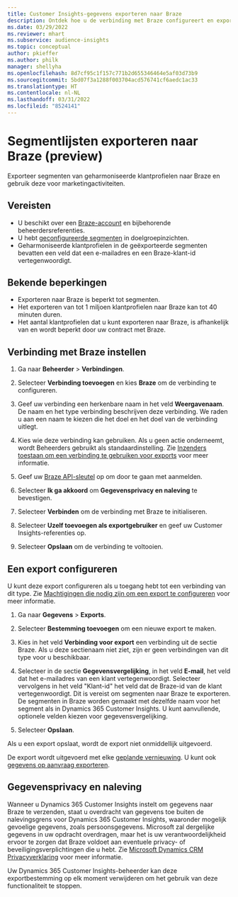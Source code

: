 ```yaml
---
title: Customer Insights-gegevens exporteren naar Braze
description: Ontdek hoe u de verbinding met Braze configureert en exporteert.
ms.date: 03/29/2022
ms.reviewer: mhart
ms.subservice: audience-insights
ms.topic: conceptual
author: pkieffer
ms.author: philk
manager: shellyha
ms.openlocfilehash: 8d7cf95c1f157c771b2d655346464e5af03d73b9
ms.sourcegitcommit: 5bd07f3a1288f003704acd576741cf6aedc1ac33
ms.translationtype: HT
ms.contentlocale: nl-NL
ms.lasthandoff: 03/31/2022
ms.locfileid: "8524141"
---
```

# <a name="export-segment-lists-to-braze-preview"></a>Segmentlijsten exporteren naar Braze (preview)

Exporteer segmenten van geharmoniseerde klantprofielen naar Braze en gebruik deze voor marketingactiviteiten.

## <a name="prerequisites"></a>Vereisten

-   U beschikt over een [Braze-account](https://www.braze.com/) en bijbehorende beheerdersreferenties.
-   U hebt [geconfigureerde segmenten](segments.md) in doelgroepinzichten.
-   Geharmoniseerde klantprofielen in de geëxporteerde segmenten bevatten een veld dat een e-mailadres en een Braze-klant-id vertegenwoordigt. 

## <a name="known-limitations"></a>Bekende beperkingen

- Exporteren naar Braze is beperkt tot segmenten.
- Het exporteren van tot 1 miljoen klantprofielen naar Braze kan tot 40 minuten duren. 
- Het aantal klantprofielen dat u kunt exporteren naar Braze, is afhankelijk van en wordt beperkt door uw contract met Braze.

## <a name="set-up-connection-to-braze"></a>Verbinding met Braze instellen

1. Ga naar **Beheerder** > **Verbindingen**.

1. Selecteer **Verbinding toevoegen** en kies **Braze** om de verbinding te configureren.

1. Geef uw verbinding een herkenbare naam in het veld **Weergavenaam**. De naam en het type verbinding beschrijven deze verbinding. We raden u aan een naam te kiezen die het doel en het doel van de verbinding uitlegt.

1. Kies wie deze verbinding kan gebruiken. Als u geen actie onderneemt, wordt Beheerders gebruikt als standaardinstelling. Zie [Inzenders toestaan om een verbinding te gebruiken voor exports](connections.md#allow-contributors-to-use-a-connection-for-exports) voor meer informatie.

1. Geef uw [Braze API-sleutel](https://www.braze.com/docs/api/basics/) op om door te gaan met aanmelden. 

1. Selecteer **Ik ga akkoord** om **Gegevensprivacy en naleving** te bevestigen.

1. Selecteer **Verbinden** om de verbinding met Braze te initialiseren.

1. Selecteer **Uzelf toevoegen als exportgebruiker** en geef uw Customer Insights-referenties op.

1. Selecteer **Opslaan** om de verbinding te voltooien.

## <a name="configure-an-export"></a>Een export configureren

U kunt deze export configureren als u toegang hebt tot een verbinding van dit type. Zie [Machtigingen die nodig zijn om een export te configureren](export-destinations.md#set-up-a-new-export) voor meer informatie.

1. Ga naar **Gegevens** > **Exports**.

1. Selecteer **Bestemming toevoegen** om een nieuwe export te maken.

1. Kies in het veld **Verbinding voor export** een verbinding uit de sectie Braze. Als u deze sectienaam niet ziet, zijn er geen verbindingen van dit type voor u beschikbaar.  

3. Selecteer in de sectie **Gegevensvergelijking**, in het veld **E-mail**, het veld dat het e-mailadres van een klant vertegenwoordigt. Selecteer vervolgens in het veld "Klant-id" het veld dat de Braze-id van de klant vertegenwoordigt. Dit is vereist om segmenten naar Braze te exporteren. De segmenten in Braze worden gemaakt met dezelfde naam voor het segment als in Dynamics 365 Customer Insights. U kunt aanvullende, optionele velden kiezen voor gegevensvergelijking. 

1. Selecteer **Opslaan**.

Als u een export opslaat, wordt de export niet onmiddellijk uitgevoerd.

De export wordt uitgevoerd met elke [geplande vernieuwing](system.md#schedule-tab). U kunt ook [gegevens op aanvraag exporteren](export-destinations.md#run-exports-on-demand). 


## <a name="data-privacy-and-compliance"></a>Gegevensprivacy en naleving

Wanneer u Dynamics 365 Customer Insights instelt om gegevens naar Braze te verzenden, staat u overdracht van gegevens toe buiten de nalevingsgrens voor Dynamics 365 Customer Insights, waaronder mogelijk gevoelige gegevens, zoals persoonsgegevens. Microsoft zal dergelijke gegevens in uw opdracht overdragen, maar het is uw verantwoordelijkheid ervoor te zorgen dat Braze voldoet aan eventuele privacy- of beveiligingsverplichtingen die u hebt. Zie [Microsoft Dynamics CRM Privacyverklaring](https://go.microsoft.com/fwlink/?linkid=396732) voor meer informatie.

Uw Dynamics 365 Customer Insights-beheerder kan deze exportbestemming op elk moment verwijderen om het gebruik van deze functionaliteit te stoppen.

